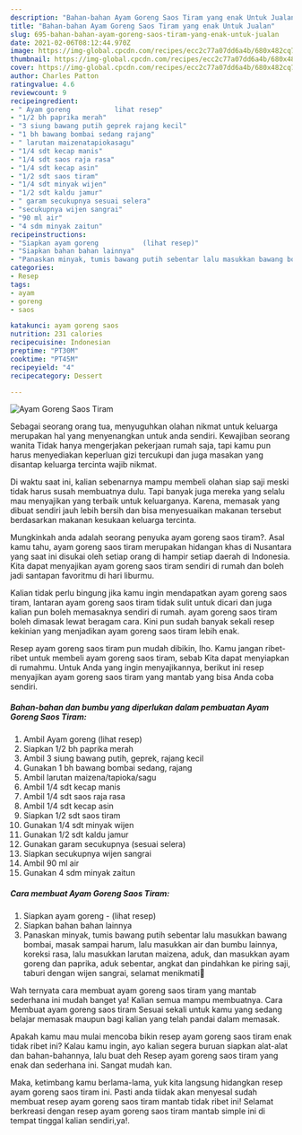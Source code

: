 ```yaml
---
description: "Bahan-bahan Ayam Goreng Saos Tiram yang enak Untuk Jualan"
title: "Bahan-bahan Ayam Goreng Saos Tiram yang enak Untuk Jualan"
slug: 695-bahan-bahan-ayam-goreng-saos-tiram-yang-enak-untuk-jualan
date: 2021-02-06T08:12:44.970Z
image: https://img-global.cpcdn.com/recipes/ecc2c77a07dd6a4b/680x482cq70/ayam-goreng-saos-tiram-foto-resep-utama.jpg
thumbnail: https://img-global.cpcdn.com/recipes/ecc2c77a07dd6a4b/680x482cq70/ayam-goreng-saos-tiram-foto-resep-utama.jpg
cover: https://img-global.cpcdn.com/recipes/ecc2c77a07dd6a4b/680x482cq70/ayam-goreng-saos-tiram-foto-resep-utama.jpg
author: Charles Patton
ratingvalue: 4.6
reviewcount: 9
recipeingredient:
- " Ayam goreng           lihat resep"
- "1/2 bh paprika merah"
- "3 siung bawang putih geprek rajang kecil"
- "1 bh bawang bombai sedang rajang"
- " larutan maizenatapiokasagu"
- "1/4 sdt kecap manis"
- "1/4 sdt saos raja rasa"
- "1/4 sdt kecap asin"
- "1/2 sdt saos tiram"
- "1/4 sdt minyak wijen"
- "1/2 sdt kaldu jamur"
- " garam secukupnya sesuai selera"
- "secukupnya wijen sangrai"
- "90 ml air"
- "4 sdm minyak zaitun"
recipeinstructions:
- "Siapkan ayam goreng           (lihat resep)"
- "Siapkan bahan bahan lainnya"
- "Panaskan minyak, tumis bawang putih sebentar lalu masukkan bawang bombai, masak sampai harum, lalu masukkan air dan bumbu lainnya, koreksi rasa, lalu masukkan larutan maizena, aduk, dan masukkan ayam goreng dan paprika, aduk sebentar, angkat dan pindahkan ke piring saji, taburi dengan wijen sangrai, selamat menikmati🤗"
categories:
- Resep
tags:
- ayam
- goreng
- saos

katakunci: ayam goreng saos 
nutrition: 231 calories
recipecuisine: Indonesian
preptime: "PT30M"
cooktime: "PT45M"
recipeyield: "4"
recipecategory: Dessert

---
```



![Ayam Goreng Saos Tiram](https://img-global.cpcdn.com/recipes/ecc2c77a07dd6a4b/680x482cq70/ayam-goreng-saos-tiram-foto-resep-utama.jpg)

Sebagai seorang orang tua, menyuguhkan olahan nikmat untuk keluarga merupakan hal yang menyenangkan untuk anda sendiri. Kewajiban seorang  wanita Tidak hanya mengerjakan pekerjaan rumah saja, tapi kamu pun harus menyediakan keperluan gizi tercukupi dan juga masakan yang disantap keluarga tercinta wajib nikmat.

Di waktu  saat ini, kalian sebenarnya mampu membeli olahan siap saji meski tidak harus susah membuatnya dulu. Tapi banyak juga mereka yang selalu mau menyajikan yang terbaik untuk keluarganya. Karena, memasak yang dibuat sendiri jauh lebih bersih dan bisa menyesuaikan makanan tersebut berdasarkan makanan kesukaan keluarga tercinta. 



Mungkinkah anda adalah seorang penyuka ayam goreng saos tiram?. Asal kamu tahu, ayam goreng saos tiram merupakan hidangan khas di Nusantara yang saat ini disukai oleh setiap orang di hampir setiap daerah di Indonesia. Kita dapat menyajikan ayam goreng saos tiram sendiri di rumah dan boleh jadi santapan favoritmu di hari liburmu.

Kalian tidak perlu bingung jika kamu ingin mendapatkan ayam goreng saos tiram, lantaran ayam goreng saos tiram tidak sulit untuk dicari dan juga kalian pun boleh memasaknya sendiri di rumah. ayam goreng saos tiram boleh dimasak lewat beragam cara. Kini pun sudah banyak sekali resep kekinian yang menjadikan ayam goreng saos tiram lebih enak.

Resep ayam goreng saos tiram pun mudah dibikin, lho. Kamu jangan ribet-ribet untuk membeli ayam goreng saos tiram, sebab Kita dapat menyiapkan di rumahmu. Untuk Anda yang ingin menyajikannya, berikut ini resep menyajikan ayam goreng saos tiram yang mantab yang bisa Anda coba sendiri.

<!--inarticleads1-->

##### Bahan-bahan dan bumbu yang diperlukan dalam pembuatan Ayam Goreng Saos Tiram:

1. Ambil  Ayam goreng           (lihat resep)
1. Siapkan 1/2 bh paprika merah
1. Ambil 3 siung bawang putih, geprek, rajang kecil
1. Gunakan 1 bh bawang bombai sedang, rajang
1. Ambil  larutan maizena/tapioka/sagu
1. Ambil 1/4 sdt kecap manis
1. Ambil 1/4 sdt saos raja rasa
1. Ambil 1/4 sdt kecap asin
1. Siapkan 1/2 sdt saos tiram
1. Gunakan 1/4 sdt minyak wijen
1. Gunakan 1/2 sdt kaldu jamur
1. Gunakan  garam secukupnya (sesuai selera)
1. Siapkan secukupnya wijen sangrai
1. Ambil 90 ml air
1. Gunakan 4 sdm minyak zaitun




<!--inarticleads2-->

##### Cara membuat Ayam Goreng Saos Tiram:

1. Siapkan ayam goreng -           (lihat resep)
1. Siapkan bahan bahan lainnya
1. Panaskan minyak, tumis bawang putih sebentar lalu masukkan bawang bombai, masak sampai harum, lalu masukkan air dan bumbu lainnya, koreksi rasa, lalu masukkan larutan maizena, aduk, dan masukkan ayam goreng dan paprika, aduk sebentar, angkat dan pindahkan ke piring saji, taburi dengan wijen sangrai, selamat menikmati🤗




Wah ternyata cara membuat ayam goreng saos tiram yang mantab sederhana ini mudah banget ya! Kalian semua mampu membuatnya. Cara Membuat ayam goreng saos tiram Sesuai sekali untuk kamu yang sedang belajar memasak maupun bagi kalian yang telah pandai dalam memasak.

Apakah kamu mau mulai mencoba bikin resep ayam goreng saos tiram enak tidak ribet ini? Kalau kamu ingin, ayo kalian segera buruan siapkan alat-alat dan bahan-bahannya, lalu buat deh Resep ayam goreng saos tiram yang enak dan sederhana ini. Sangat mudah kan. 

Maka, ketimbang kamu berlama-lama, yuk kita langsung hidangkan resep ayam goreng saos tiram ini. Pasti anda tiidak akan menyesal sudah membuat resep ayam goreng saos tiram mantab tidak ribet ini! Selamat berkreasi dengan resep ayam goreng saos tiram mantab simple ini di tempat tinggal kalian sendiri,ya!.

